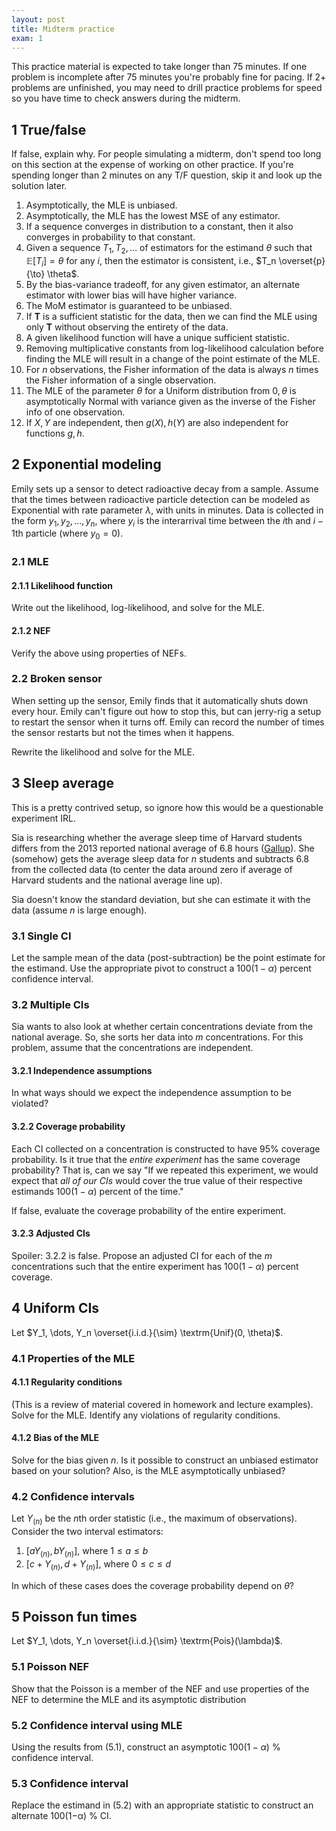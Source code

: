 ```yaml
---
layout: post
title: Midterm practice 
exam: 1
---
```


This practice material is expected to take longer than 75 minutes. If one problem is  incomplete after 75 minutes you're probably fine for pacing. If 2+ problems are unfinished, you may need to drill practice problems for speed so you have time to check answers during the midterm. 

## 1 True/false

If false, explain why. For people simulating a midterm, don't spend too long on this section at the expense of working on other practice. If you're spending longer than 2 minutes on any T/F question, skip it and look up the solution later.

1. Asymptotically, the MLE is unbiased.
2. Asymptotically, the MLE has the lowest MSE of any estimator.
3. If a sequence converges in distribution to a constant, then it also converges in probability to that constant. 
4. Given a sequence $T_1, T_2, \dots$ of estimators for the estimand $\theta$ such that $\mathbb{E}[T_i] = \theta$ for any $i$, then the estimator is consistent, i.e., $T_n \overset{p}{\to} \theta$. 
5. By the bias-variance tradeoff, for any given estimator, an alternate estimator with lower bias will have higher variance. 
6. The MoM estimator is guaranteed to be unbiased. 
7. If $\mathbf T$ is a sufficient statistic for the data, then we can find the MLE using only $\mathbf T$ without observing the entirety of the data. 
8. A given likelihood function will have a unique sufficient statistic. 
9. Removing multiplicative constants from log-likelihood calculation before finding the MLE will result in a change of the point estimate of the MLE. 
10. For $n$ observations, the Fisher information of the data is always $n$ times the Fisher information of a single observation. 
11. The MLE of the parameter $\theta$ for a Uniform distribution from $0, \theta$ is asymptotically Normal with variance given as the inverse of the Fisher info of one observation.
12. If $X, Y$ are independent, then $g(X), h(Y)$ are also independent for functions $g, h$. 

## 2 Exponential modeling

Emily sets up a sensor to detect radioactive decay from a sample. Assume that the times between radioactive particle detection can be modeled as Exponential with rate parameter $\lambda$, with units in minutes. Data is collected in the form $y_1, y_2, \dots, y_n$, where $y_i$ is the interarrival time between the $i$th and $i - 1$th particle (where $y_0 = 0$).

### 2.1 MLE

#### 2.1.1 Likelihood function

Write out the likelihood, log-likelihood, and solve for the MLE. 

#### 2.1.2 NEF

Verify the above using properties of NEFs. 

### 2.2 Broken sensor

When setting up the sensor, Emily finds that it automatically shuts down every hour. Emily can't figure out how to stop this, but can jerry-rig a setup to restart the sensor when it turns off. Emily can record the number of times the sensor restarts but not the times when it happens.

Rewrite the likelihood and solve for the MLE. 

## 3 Sleep average

This is a pretty contrived setup, so ignore how this would be a questionable experiment IRL. 

Sia is researching whether the average sleep time of Harvard students differs from the 2013 reported national average of 6.8 hours ([Gallup](https://news.gallup.com/poll/166553/less-recommended-amount-sleep.aspx)). She (somehow) gets the average sleep data for $n$ students and subtracts $6.8$ from the collected data (to center the data around zero if average of Harvard students and the national average line up).

Sia doesn't know the standard deviation, but she can estimate it with the data (assume $n$ is large enough).

### 3.1 Single CI

Let the sample mean of the data (post-subtraction) be the point estimate for the estimand. Use the appropriate pivot to construct a $100(1 - \alpha)$ percent confidence interval.

### 3.2 Multiple CIs

Sia wants to also look at whether certain concentrations deviate from the national average. So, she sorts her data into $m$ concentrations. For this problem, assume that the concentrations are independent. 

#### 3.2.1 Independence assumptions

In what ways should we expect the independence assumption to be violated?

#### 3.2.2 Coverage probability

Each CI collected on a concentration is constructed to have 95\% coverage probability. Is it true that the *entire experiment* has the same coverage probability? That is, can we say "If we repeated this experiment, we would expect that *all of our CIs* would cover the true value of their respective estimands $100(1 - \alpha)$ percent of the time." 

If false, evaluate the coverage probability of the entire experiment. 

#### 3.2.3 Adjusted CIs

Spoiler: 3.2.2 is false. Propose an adjusted CI for each of the $m$ concentrations such that the entire experiment has $100(1 - \alpha)$ percent coverage. 

## 4 Uniform CIs

Let $Y_1, \dots, Y_n \overset{i.i.d.}{\sim} \textrm{Unif}(0, \theta)$. 

### 4.1 Properties of the MLE

#### 4.1.1 Regularity conditions

(This is a review of material covered in homework and lecture examples). Solve for the MLE. Identify any violations of regularity conditions. 

#### 4.1.2 Bias of the MLE

Solve for the bias given $n$. Is it possible to construct an unbiased estimator based on your solution? Also, is the MLE asymptotically unbiased? 

### 4.2 Confidence intervals

Let $Y_{(n)}$ be the $n$th order statistic (i.e., the maximum of observations). Consider the two interval estimators: 

1. $[a Y_{(n)}, b Y_{(n)}]$, where $1 \leq a \leq b$
2. $[c + Y_{(n)}, d + Y_{(n)}]$, where $0 \leq c \leq d$

In which of these cases does the coverage probability depend on $\theta$?

## 5 Poisson fun times

Let $Y_1, \dots, Y_n \overset{i.i.d.}{\sim} \textrm{Pois}(\lambda)$.

### 5.1 Poisson NEF

Show that the Poisson is a member of the NEF and use properties of the NEF to determine the MLE and its asymptotic distribution

### 5.2 Confidence interval using MLE

Using the results from (5.1), construct an asymptotic $100(1 - \alpha)$ \% confidence interval. 

### 5.3 Confidence interval 

Replace the estimand in (5.2) with an appropriate statistic to construct an alternate 100(1−α) \% CI.